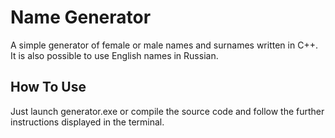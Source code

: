# Name Generator	

A simple generator of female or male names and surnames written in C++. It is also possible to use English names in Russian.

## How To Use

Just launch generator.exe or compile the source code and follow the further instructions displayed in the terminal.